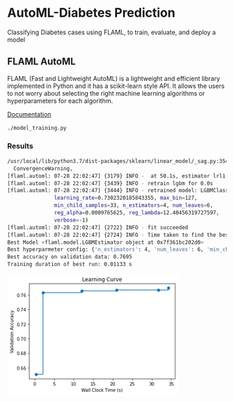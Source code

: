 # AutoML-Diabetes Prediction
Classifying Diabetes cases using  FLAML, to train, evaluate, and deploy a model

## FLAML AutoML

FLAML (Fast and Lightweight AutoML) is a lightweight and efficient library implemented in Python and it has a scikit-learn style API. It allows the users to not worry about selecting the right machine learning algorithms or hyperparameters for each algorithm.

[Documentation](https://microsoft.github.io/FLAML/docs/Use-Cases/Task-Oriented-AutoML/)

```bash
./model_training.py
```

### Results

```bash
/usr/local/lib/python3.7/dist-packages/sklearn/linear_model/_sag.py:354: ConvergenceWarning: The max_iter was reached which means the coef_ did not converge
  ConvergenceWarning,
[flaml.automl: 07-28 22:02:47] {3179} INFO -  at 50.1s,	estimator lrl1's best error=0.3052,	best estimator lgbm's best error=0.2305
[flaml.automl: 07-28 22:02:47] {3439} INFO - retrain lgbm for 0.0s
[flaml.automl: 07-28 22:02:47] {3444} INFO - retrained model: LGBMClassifier(colsample_bytree=0.9498119875710125,
               learning_rate=0.7302320185843355, max_bin=127,
               min_child_samples=33, n_estimators=4, num_leaves=6,
               reg_alpha=0.0009765625, reg_lambda=12.40456319727597,
               verbose=-1)
[flaml.automl: 07-28 22:02:47] {2722} INFO - fit succeeded
[flaml.automl: 07-28 22:02:47] {2724} INFO - Time taken to find the best model: 34.293384313583374
Best Model <flaml.model.LGBMEstimator object at 0x7f361bc202d0>
Best hyperparmeter config: {'n_estimators': 4, 'num_leaves': 6, 'min_child_samples': 33, 'learning_rate': 0.7302320185843355, 'log_max_bin': 7, 'colsample_bytree': 0.9498119875710125, 'reg_alpha': 0.0009765625, 'reg_lambda': 12.40456319727597}
Best accuracy on validation data: 0.7695
Training duration of best run: 0.01133 s
```

![Learning Curve](LR_AutoML.png)
